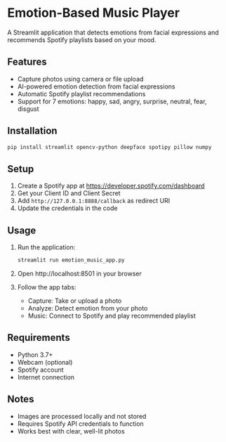 
# Emotion-Based Music Player

A Streamlit application that detects emotions from facial expressions and recommends Spotify playlists based on your mood.

## Features

- Capture photos using camera or file upload
- AI-powered emotion detection from facial expressions
- Automatic Spotify playlist recommendations
- Support for 7 emotions: happy, sad, angry, surprise, neutral, fear, disgust

## Installation

```bash
pip install streamlit opencv-python deepface spotipy pillow numpy
```

## Setup

1. Create a Spotify app at https://developer.spotify.com/dashboard
2. Get your Client ID and Client Secret
3. Add `http://127.0.0.1:8888/callback` as redirect URI
4. Update the credentials in the code

## Usage

1. Run the application:
   ```bash
   streamlit run emotion_music_app.py
   ```

2. Open http://localhost:8501 in your browser

3. Follow the app tabs:
   - Capture: Take or upload a photo
   - Analyze: Detect emotion from your photo
   - Music: Connect to Spotify and play recommended playlist

## Requirements

- Python 3.7+
- Webcam (optional)
- Spotify account
- Internet connection

## Notes

- Images are processed locally and not stored
- Requires Spotify API credentials to function
- Works best with clear, well-lit photos
